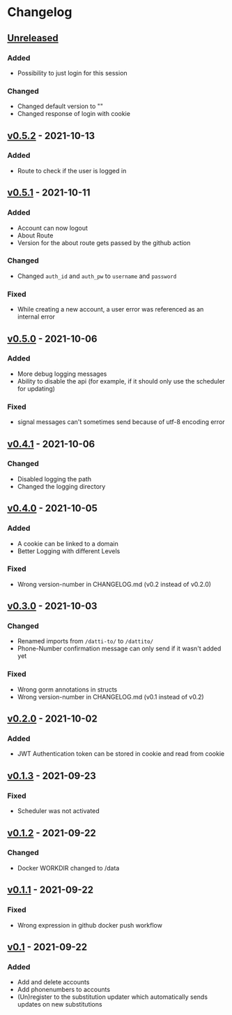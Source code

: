 # Changelog

<!--
The format is based on [Keep a Changelog](https://keepachangelog.com/en/1.0.0/),
and this project adheres to [Semantic Versioning](https://semver.org/spec/v2.0.0.html).
-->

## [Unreleased]
### Added
- Possibility to just login for this session
### Changed
- Changed default version to ""
- Changed response of login with cookie
## [v0.5.2] - 2021-10-13
### Added
- Route to check if the user is logged in
## [v0.5.1] - 2021-10-11
### Added
- Account can now logout
- About Route
- Version for the about route gets passed by the github action
### Changed
- Changed `auth_id` and `auth_pw` to `username` and `password`
### Fixed
- While creating a new account, a user error was referenced as an internal error
## [v0.5.0] - 2021-10-06
### Added
- More debug logging messages
- Ability to disable the api (for example, if it should only use the scheduler for updating)
### Fixed
- signal messages can't sometimes send because of utf-8 encoding error
## [v0.4.1] - 2021-10-06
### Changed
- Disabled logging the path
- Changed the logging directory
## [v0.4.0] - 2021-10-05
### Added
- A cookie can be linked to a domain
- Better Logging with different Levels
### Fixed
- Wrong version-number in CHANGELOG.md (v0.2 instead of v0.2.0)
## [v0.3.0] - 2021-10-03
### Changed
- Renamed imports from `/datti-to/` to `/dattito/`
- Phone-Number confirmation message can only send if it wasn't added yet
### Fixed
- Wrong gorm annotations in structs
- Wrong version-number in CHANGELOG.md (v0.1 instead of v0.2)
## [v0.2.0] - 2021-10-02
### Added
- JWT Authentication token can be stored in cookie and read from cookie
## [v0.1.3] - 2021-09-23
### Fixed
- Scheduler was not activated
## [v0.1.2] - 2021-09-22
### Changed
- Docker WORKDIR changed to /data
## [v0.1.1] - 2021-09-22
### Fixed
- Wrong expression in github docker push workflow
## [v0.1] - 2021-09-22
### Added
- Add and delete accounts
- Add phonenumbers to accounts
- (Un)register to the substitution updater which automatically sends updates on new substitutions

[Unreleased]: https://github.com/Dattito/purrmannplus-backend/tree/dev
[v0.5.2]: https://github.com/Dattito/purrmannplus-backend/compare/v0.5.1...v0.5.2
[v0.5.1]: https://github.com/Dattito/purrmannplus-backend/compare/v0.5.0...v0.5.1
[v0.5.0]: https://github.com/Dattito/purrmannplus-backend/compare/v0.4.1...v0.5.0
[v0.4.1]: https://github.com/Dattito/purrmannplus-backend/compare/v0.4.0...v0.4.1
[v0.4.0]: https://github.com/Dattito/purrmannplus-backend/compare/v0.3.0...v0.4.0
[v0.3.0]: https://github.com/Dattito/purrmannplus-backend/compare/v0.2.0...v0.3.0
[v0.2.0]: https://github.com/Dattito/purrmannplus-backend/compare/v0.1.3...v0.2.0
[v0.1.3]: https://github.com/Dattito/purrmannplus-backend/compare/v0.1.2...v0.1.3
[v0.1.2]: https://github.com/Dattito/purrmannplus-backend/compare/v0.1.1...v0.1.2
[v0.1.1]: https://github.com/Dattito/purrmannplus-backend/compare/v0.1...v0.1.1
[v0.1]: https://github.com/Dattito/purrmannplus-backend/releases/tag/v0.1